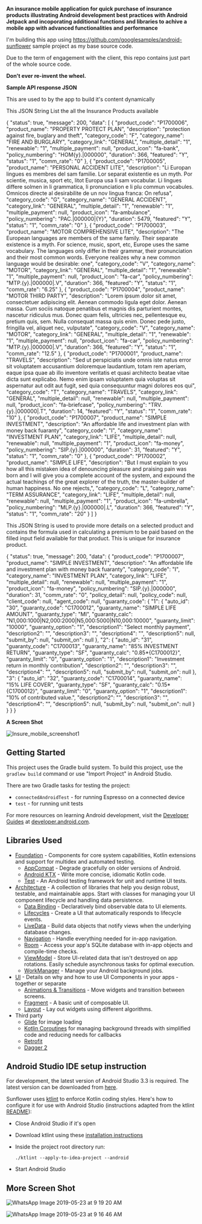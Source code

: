 

**An insurance mobile application for quick purchase of insurance products illustrating Android development best practices with Android Jetpack and incoporating additional functions and libraries to achive a mobile app with advanced functionalities and performance**

I'm building this app using https://github.com/googlesamples/android-sunflower sample project as my base source code.

Due to the term of engagement with the client, this repo contains just part of the whole source code.


**Don't ever re-invent the wheel.**

**Sample API response JSON**

This are used to by the app to build it's content dynamically

This JSON String List the all the Insurance Products available

{
    "status": true,
    "message": 200,
    "data": [
        {
            "product_code": "P1700006",
            "product_name": "PROPERTY PROTECT PLAN",
            "description": "protection against fire, buglary and theft",
            "category_code": "F",
            "category_name": "FIRE AND BURGLARY",
            "category_link": "GENERAL",
            "multiple_detail": "1",
            "renewable": "1",
            "multiple_payment": null,
            "product_icon": "fa-bank",
            "policy_numbering": "HOM{y}.|000000",
            "duration": 366,
            "featured": "Y",
            "status": "1",
            "comm_rate": "0"
        },
        {
            "product_code": "P1700005",
            "product_name": "PERSONAL ACCIDENT LITE",
            "description": "Li Europan lingues es membres del sam familie. Lor separat existentie es un myth. Por scientie, musica, sport etc, litot Europa usa li sam vocabular. Li lingues differe solmen in li grammatica, li pronunciation e li plu commun vocabules. Omnicos directe al desirabilite de un nov lingua franca: On refusa",
            "category_code": "G",
            "category_name": "GENERAL ACCIDENT",
            "category_link": "GENERAL",
            "multiple_detail": "1",
            "renewable": "1",
            "multiple_payment": null,
            "product_icon": "fa-ambulance",
            "policy_numbering": "PAC.|000000|{Y}",
            "duration": 5479,
            "featured": "Y",
            "status": "1",
            "comm_rate": "0"
        },
        {
            "product_code": "P1700003",
            "product_name": "MOTOR COMPREHENSIVE LITE",
            "description": "The European languages are members of the same family. Their separate existence is a myth. For science, music, sport, etc, Europe uses the same vocabulary. The languages only differ in their grammar, their pronunciation and their most common words. Everyone realizes why a new common language would be desirable: one",
            "category_code": "V",
            "category_name": "MOTOR",
            "category_link": "GENERAL",
            "multiple_detail": "1",
            "renewable": "1",
            "multiple_payment": null,
            "product_icon": "fa-car",
            "policy_numbering": "MTP.{y}.|000000|.V",
            "duration": 366,
            "featured": "Y",
            "status": "1",
            "comm_rate": "6.25"
        },
        {
            "product_code": "P1700004",
            "product_name": "MOTOR THIRD PARTY",
            "description": "Lorem ipsum dolor sit amet, consectetuer adipiscing elit. Aenean commodo ligula eget dolor. Aenean massa. Cum sociis natoque penatibus et magnis dis parturient montes, nascetur ridiculus mus. Donec quam felis, ultricies nec, pellentesque eu, pretium quis, sem. Nulla consequat massa quis enim. Donec pede justo, fringilla vel, aliquet nec, vulputate",
            "category_code": "V",
            "category_name": "MOTOR",
            "category_link": "GENERAL",
            "multiple_detail": "1",
            "renewable": "1",
            "multiple_payment": null,
            "product_icon": "fa-car",
            "policy_numbering": "MTP.{y}.|000000|.V",
            "duration": 366,
            "featured": "Y",
            "status": "1",
            "comm_rate": "12.5"
        },
        {
            "product_code": "P1700001",
            "product_name": "TRAVELS",
            "description": "Sed ut perspiciatis unde omnis iste natus error sit voluptatem accusantium doloremque laudantium, totam rem aperiam, eaque ipsa quae ab illo inventore veritatis et quasi architecto beatae vitae dicta sunt explicabo. Nemo enim ipsam voluptatem quia voluptas sit aspernatur aut odit aut fugit, sed quia consequuntur magni dolores eos qui",
            "category_code": "T",
            "category_name": "TRAVELS",
            "category_link": "GENERAL",
            "multiple_detail": null,
            "renewable": null,
            "multiple_payment": null,
            "product_icon": "fa-briefcase",
            "policy_numbering": "TRV.{y}.|000000|.T",
            "duration": 14,
            "featured": "Y",
            "status": "1",
            "comm_rate": "10"
        },
        {
            "product_code": "P1700007",
            "product_name": "SIMPLE INVESTMENT",
            "description": "An affordable life and investment plan with money back fuaranty",
            "category_code": "I",
            "category_name": "INVESTMENT PLAN",
            "category_link": "LIFE",
            "multiple_detail": null,
            "renewable": null,
            "multiple_payment": "1",
            "product_icon": "fa-money",
            "policy_numbering": "SIP.{y}.|000000",
            "duration": 31,
            "featured": "Y",
            "status": "1",
            "comm_rate": "0"
        },
        {
            "product_code": "P1700002",
            "product_name": "SIMPLE LIFE",
            "description": "But I must explain to you how all this mistaken idea of denouncing pleasure and praising pain was born and I will give you a complete account of the system, and expound the actual teachings of the great explorer of the truth, the master-builder of human happiness. No one rejects,",
            "category_code": "L",
            "category_name": "TERM ASSURANCE",
            "category_link": "LIFE",
            "multiple_detail": null,
            "renewable": null,
            "multiple_payment": "1",
            "product_icon": "fa-umbrella",
            "policy_numbering": "MLP.{y}.|000000|.L",
            "duration": 366,
            "featured": "Y",
            "status": "1",
            "comm_rate": "20"
        }
    ]
}


This JSON String is used to provide more details on a selected product and contains the formula used in calculating a premium to be paid based on the filled input field available for that product. This is unique for insurance product.

{
    "status": true,
    "message": 200,
    "data": {
        "product_code": "P1700007",
        "product_name": "SIMPLE INVESTMENT",
        "description": "An affordable life and investment plan with money back fuaranty",
        "category_code": "I",
        "category_name": "INVESTMENT PLAN",
        "category_link": "LIFE",
        "multiple_detail": null,
        "renewable": null,
        "multiple_payment": "1",
        "product_icon": "fa-money",
        "policy_numbering": "SIP.{y}.|000000",
        "duration": 31,
        "comm_rate": "0",
        "policy_detail": null,
        "policy_code": null,
        "client_code": null,
        "agent_code": null,
        "guaranty_code": {
            "1": {
                "auto_id": "30",
                "guaranty_code": "C1700012",
                "guaranty_name": "SIMPLE LIFE AMOUNT",
                "guaranty_type": "MI",
                "guaranty_calc": "N1,000:1000|N2,000:2000|N5,000:5000|N10,000:10000",
                "guaranty_limit": "10000",
                "guaranty_option": "1",
                "description1": "Select monthly payment",
                "description2": "",
                "description3": "",
                "description4": "",
                "description5": null,
                "submit_by": null,
                "submit_on": null
            },
            "2": {
                "auto_id": "31",
                "guaranty_code": "C1700013",
                "guaranty_name": "85% INVESTMENT RETURN",
                "guaranty_type": "SF",
                "guaranty_calc": "0.85*{C1700012}",
                "guaranty_limit": "0",
                "guaranty_option": "1",
                "description1": "Investment return in monthly contribution",
                "description2": "",
                "description3": "",
                "description4": "",
                "description5": null,
                "submit_by": null,
                "submit_on": null
            },
            "3": {
                "auto_id": "32",
                "guaranty_code": "C1700014",
                "guaranty_name": "15% LIFE COVER",
                "guaranty_type": "SF",
                "guaranty_calc": "0.15*{C1700012}",
                "guaranty_limit": "0",
                "guaranty_option": "1",
                "description1": "10% of contributed value.",
                "description2": "",
                "description3": "",
                "description4": "",
                "description5": null,
                "submit_by": null,
                "submit_on": null
            }
        }
    }
}

**A Screen Shot**

![Insure_mobile_screenshot1](https://user-images.githubusercontent.com/1181072/58249136-f786a780-7d55-11e9-90d0-2341d3cfc97b.jpeg)



Getting Started
---------------
This project uses the Gradle build system. To build this project, use the
`gradlew build` command or use "Import Project" in Android Studio.

There are two Gradle tasks for testing the project:
* `connectedAndroidTest` - for running Espresso on a connected device
* `test` - for running unit tests

For more resources on learning Android development, visit the
[Developer Guides](https://developer.android.com/guide/) at
[developer.android.com](https://developer.android.com).



Libraries Used
--------------
* [Foundation][0] - Components for core system capabilities, Kotlin extensions and support for
  multidex and automated testing.
  * [AppCompat][1] - Degrade gracefully on older versions of Android.
  * [Android KTX][2] - Write more concise, idiomatic Kotlin code.
  * [Test][4] - An Android testing framework for unit and runtime UI tests.
* [Architecture][10] - A collection of libraries that help you design robust, testable, and
  maintainable apps. Start with classes for managing your UI component lifecycle and handling data
  persistence.
  * [Data Binding][11] - Declaratively bind observable data to UI elements.
  * [Lifecycles][12] - Create a UI that automatically responds to lifecycle events.
  * [LiveData][13] - Build data objects that notify views when the underlying database changes.
  * [Navigation][14] - Handle everything needed for in-app navigation.
  * [Room][16] - Access your app's SQLite database with in-app objects and compile-time checks.
  * [ViewModel][17] - Store UI-related data that isn't destroyed on app rotations. Easily schedule
     asynchronous tasks for optimal execution.
  * [WorkManager][18] - Manage your Android background jobs.
* [UI][30] - Details on why and how to use UI Components in your apps - together or separate
  * [Animations & Transitions][31] - Move widgets and transition between screens.
  * [Fragment][34] - A basic unit of composable UI.
  * [Layout][35] - Lay out widgets using different algorithms.
* Third party
  * [Glide][90] for image loading
  * [Kotlin Coroutines][91] for managing background threads with simplified code and reducing needs for callbacks
  * [Retrofit][90]  
  * [Dagger 2][90]   

[0]: https://developer.android.com/jetpack/foundation/
[1]: https://developer.android.com/topic/libraries/support-library/packages#v7-appcompat
[2]: https://developer.android.com/kotlin/ktx
[4]: https://developer.android.com/training/testing/
[10]: https://developer.android.com/jetpack/arch/
[11]: https://developer.android.com/topic/libraries/data-binding/
[12]: https://developer.android.com/topic/libraries/architecture/lifecycle
[13]: https://developer.android.com/topic/libraries/architecture/livedata
[14]: https://developer.android.com/topic/libraries/architecture/navigation/
[16]: https://developer.android.com/topic/libraries/architecture/room
[17]: https://developer.android.com/topic/libraries/architecture/viewmodel
[18]: https://developer.android.com/topic/libraries/architecture/workmanager
[30]: https://developer.android.com/jetpack/ui/
[31]: https://developer.android.com/training/animation/
[34]: https://developer.android.com/guide/components/fragments
[35]: https://developer.android.com/guide/topics/ui/declaring-layout
[90]: https://bumptech.github.io/glide/
[91]: https://kotlinlang.org/docs/reference/coroutines-overview.html


Android Studio IDE setup instruction
------------------------
For development, the latest version of Android Studio 3.3 is required. The latest version can be
downloaded from [here](https://developer.android.com/studio/).

Sunflower uses [ktlint](https://ktlint.github.io/) to enforce Kotlin coding styles.
Here's how to configure it for use with Android Studio (instructions adapted
from the ktlint [README](https://github.com/shyiko/ktlint/blob/master/README.md)):

- Close Android Studio if it's open

- Download ktlint using these [installation instructions](https://github.com/shyiko/ktlint/blob/master/README.md#installation)

- Inside the project root directory run:

  `./ktlint --apply-to-idea-project --android`

- Start Android Studio

More Screen Shot
------------------------
![WhatsApp Image 2019-05-23 at 9 19 20 AM](https://user-images.githubusercontent.com/1181072/58249182-171dd000-7d56-11e9-9058-278920a3b436.jpeg)


![WhatsApp Image 2019-05-23 at 9 16 46 AM](https://user-images.githubusercontent.com/1181072/58249072-c8703600-7d55-11e9-907d-4e6a32e03c6f.jpeg)



